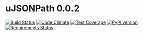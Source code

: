 uJSONPath 0.0.2
===============

[![Build Status](https://travis-ci.org/LuizArmesto/ujsonpath.svg?branch=master)](https://travis-ci.org/LuizArmesto/ujsonpath)
[![Code Climate](https://codeclimate.com/github/LuizArmesto/ujsonpath/badges/gpa.svg)](https://codeclimate.com/github/LuizArmesto/ujsonpath)
[![Test Coverage](https://codeclimate.com/github/LuizArmesto/ujsonpath/badges/coverage.svg)](https://codeclimate.com/github/LuizArmesto/ujsonpath/coverage)
[![PyPI version](https://badge.fury.io/py/ujsonpath.svg)](https://badge.fury.io/py/ujsonpath)
[![Requirements Status](https://requires.io/github/LuizArmesto/ujsonpath/requirements.svg?branch=master)](https://requires.io/github/LuizArmesto/ujsonpath/requirements/?branch=master)
